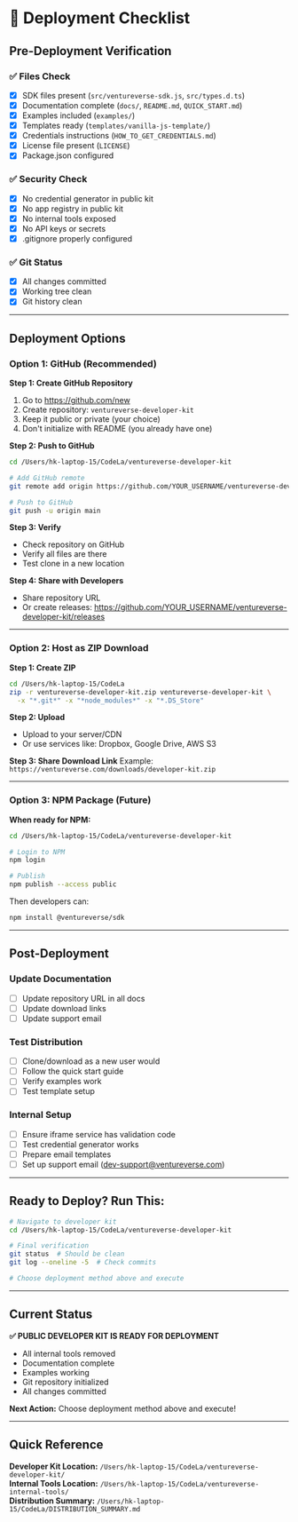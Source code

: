 # 🚀 Deployment Checklist

## Pre-Deployment Verification

### ✅ Files Check
- [x] SDK files present (`src/ventureverse-sdk.js`, `src/types.d.ts`)
- [x] Documentation complete (`docs/`, `README.md`, `QUICK_START.md`)
- [x] Examples included (`examples/`)
- [x] Templates ready (`templates/vanilla-js-template/`)
- [x] Credentials instructions (`HOW_TO_GET_CREDENTIALS.md`)
- [x] License file present (`LICENSE`)
- [x] Package.json configured

### ✅ Security Check
- [x] No credential generator in public kit
- [x] No app registry in public kit
- [x] No internal tools exposed
- [x] No API keys or secrets
- [x] .gitignore properly configured

### ✅ Git Status
- [x] All changes committed
- [x] Working tree clean
- [x] Git history clean

---

## Deployment Options

### Option 1: GitHub (Recommended)

**Step 1: Create GitHub Repository**
1. Go to https://github.com/new
2. Create repository: `ventureverse-developer-kit`
3. Keep it public or private (your choice)
4. Don't initialize with README (you already have one)

**Step 2: Push to GitHub**
```bash
cd /Users/hk-laptop-15/CodeLa/ventureverse-developer-kit

# Add GitHub remote
git remote add origin https://github.com/YOUR_USERNAME/ventureverse-developer-kit.git

# Push to GitHub
git push -u origin main
```

**Step 3: Verify**
- Check repository on GitHub
- Verify all files are there
- Test clone in a new location

**Step 4: Share with Developers**
- Share repository URL
- Or create releases: https://github.com/YOUR_USERNAME/ventureverse-developer-kit/releases

---

### Option 2: Host as ZIP Download

**Step 1: Create ZIP**
```bash
cd /Users/hk-laptop-15/CodeLa
zip -r ventureverse-developer-kit.zip ventureverse-developer-kit \
  -x "*.git*" -x "*node_modules*" -x "*.DS_Store"
```

**Step 2: Upload**
- Upload to your server/CDN
- Or use services like: Dropbox, Google Drive, AWS S3

**Step 3: Share Download Link**
Example: `https://ventureverse.com/downloads/developer-kit.zip`

---

### Option 3: NPM Package (Future)

**When ready for NPM:**
```bash
cd /Users/hk-laptop-15/CodeLa/ventureverse-developer-kit

# Login to NPM
npm login

# Publish
npm publish --access public
```

Then developers can:
```bash
npm install @ventureverse/sdk
```

---

## Post-Deployment

### Update Documentation
- [ ] Update repository URL in all docs
- [ ] Update download links
- [ ] Update support email

### Test Distribution
- [ ] Clone/download as a new user would
- [ ] Follow the quick start guide
- [ ] Verify examples work
- [ ] Test template setup

### Internal Setup
- [ ] Ensure iframe service has validation code
- [ ] Test credential generator works
- [ ] Prepare email templates
- [ ] Set up support email (dev-support@ventureverse.com)

---

## Ready to Deploy? Run This:

```bash
# Navigate to developer kit
cd /Users/hk-laptop-15/CodeLa/ventureverse-developer-kit

# Final verification
git status  # Should be clean
git log --oneline -5  # Check commits

# Choose deployment method above and execute
```

---

## Current Status

**✅ PUBLIC DEVELOPER KIT IS READY FOR DEPLOYMENT**

- All internal tools removed
- Documentation complete
- Examples working
- Git repository initialized
- All changes committed

**Next Action:** Choose deployment method above and execute!

---

## Quick Reference

**Developer Kit Location:** `/Users/hk-laptop-15/CodeLa/ventureverse-developer-kit/`  
**Internal Tools Location:** `/Users/hk-laptop-15/CodeLa/ventureverse-internal-tools/`  
**Distribution Summary:** `/Users/hk-laptop-15/CodeLa/DISTRIBUTION_SUMMARY.md`